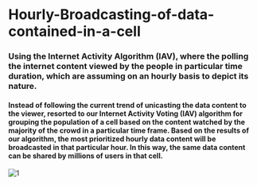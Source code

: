 # Hourly-Broadcasting-of-data-contained-in-a-cell
### Using the Internet Activity Algorithm (IAV), where the polling the internet content viewed by the people in particular time duration, which are assuming on an hourly basis to depict its nature.

#### Instead of following the current trend of unicasting the data content to the viewer, resorted to our Internet Activity Voting (IAV) algorithm for grouping the population of a cell based on the content watched by the majority of the crowd in a particular time frame. Based on the results of our algorithm, the most prioritized hourly data content will be broadcasted in that particular hour. In this way, the same data content can be shared by millions of users in that cell.


![1](https://user-images.githubusercontent.com/60615848/91257357-4d32d680-e787-11ea-8865-5834529257e4.PNG)
